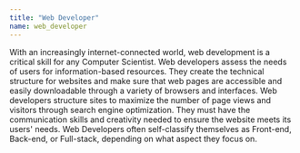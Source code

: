 ```yaml
---
title: "Web Developer"
name: web_developer
---
```

With an increasingly internet-connected world, web development is a critical skill for any Computer Scientist. Web developers assess the needs of users for information-based resources. They create the technical structure for websites and make sure that web pages are accessible and easily downloadable through a variety of browsers and interfaces. Web developers structure sites to maximize the number of page views and visitors through search engine optimization. They must have the communication skills and creativity needed to ensure the website meets its users' needs. Web Developers often self-classify themselves as Front-end, Back-end, or Full-stack, depending on what aspect they focus on.